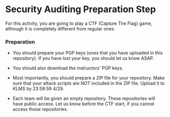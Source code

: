 # Security Auditing Preparation Step

For this activity, you are going to play a CTF (Capture The Flag) game, although
it is completely different from regular ones.

### Preparation

- You should prepare your PGP keys (ones that you have uploaded in this
  repository). If you have lost your key, you should let us know ASAP.

- You should also download the instructors' PGP keys.

- Most importantly, you should prepare a ZIP file for your repository. Make sure
  that your attack scripts are *NOT* included in the ZIP file. Upload it to KLMS
  by 23:59:59 4/29.

- Each team will be given an empty repository. These repositories will have
  public access. Let us know before the CTF start, if you cannot access those
  repositories.

